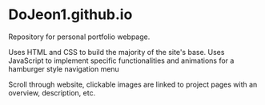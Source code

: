 # DoJeon1.github.io

Repository for personal portfolio webpage.

Uses HTML and CSS to build the majority of the site's base.
Uses JavaScript to implement specific functionalities and animations for a hamburger style navigation menu

Scroll through website, clickable images are linked to project pages with an overview, description, etc.
